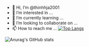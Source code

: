- 👋 Hi, I’m @thinhhja2001
- 👀 I’m interested in ...
- 🌱 I’m currently learning ...
- 💞️ I’m looking to collaborate on ...
- 📫 How to reach me ...
[![Top Langs](https://github-readme-stats.vercel.app/api/top-langs/?username=thinhhja2001&theme=cobalt)](https://github.com/anuraghazra/github-readme-stats)

![Anurag's GitHub stats](https://github-readme-stats.vercel.app/api?username=thinhhja2001&theme=cobalt&show_icons=true)
<!---
thinhhja2001/thinhhja2001 is a ✨ special ✨ repository because its `README.md` (this file) appears on your GitHub profile.
You can click the Preview link to take a look at your changes.
--->
